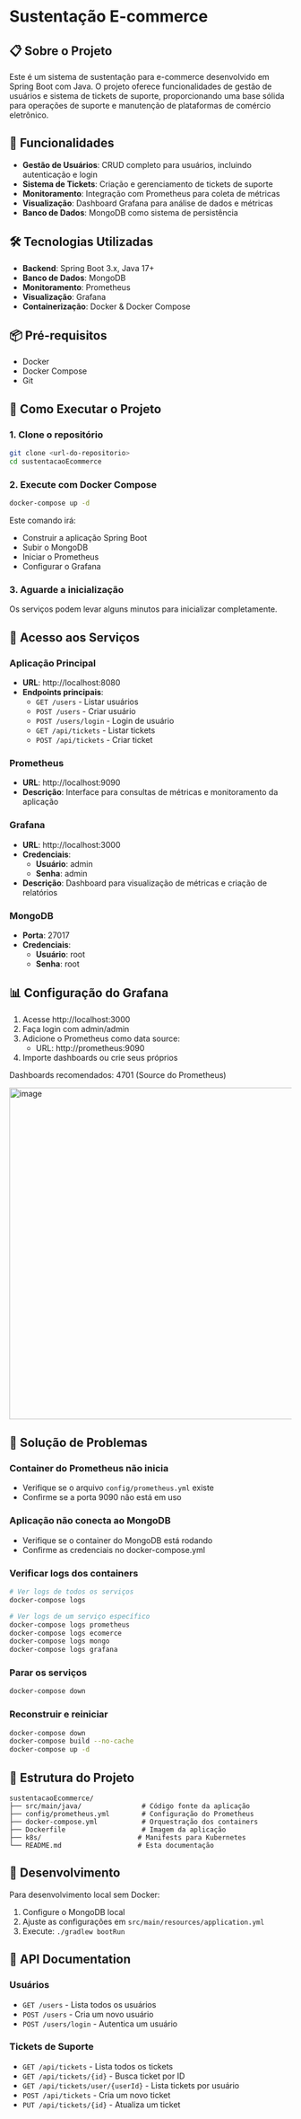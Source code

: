 # Sustentação E-commerce

## 📋 Sobre o Projeto

Este é um sistema de sustentação para e-commerce desenvolvido em Spring Boot com Java. O projeto oferece funcionalidades de gestão de usuários e sistema de tickets de suporte, proporcionando uma base sólida para operações de suporte e manutenção de plataformas de comércio eletrônico.

## 🚀 Funcionalidades

- **Gestão de Usuários**: CRUD completo para usuários, incluindo autenticação e login
- **Sistema de Tickets**: Criação e gerenciamento de tickets de suporte
- **Monitoramento**: Integração com Prometheus para coleta de métricas
- **Visualização**: Dashboard Grafana para análise de dados e métricas
- **Banco de Dados**: MongoDB como sistema de persistência

## 🛠️ Tecnologias Utilizadas

- **Backend**: Spring Boot 3.x, Java 17+
- **Banco de Dados**: MongoDB
- **Monitoramento**: Prometheus
- **Visualização**: Grafana
- **Containerização**: Docker & Docker Compose

## 📦 Pré-requisitos

- Docker
- Docker Compose
- Git

## 🚀 Como Executar o Projeto

### 1. Clone o repositório
```bash
git clone <url-do-repositorio>
cd sustentacaoEcommerce
```

### 2. Execute com Docker Compose
```bash
docker-compose up -d
```

Este comando irá:
- Construir a aplicação Spring Boot
- Subir o MongoDB
- Iniciar o Prometheus
- Configurar o Grafana

### 3. Aguarde a inicialização
Os serviços podem levar alguns minutos para inicializar completamente.

## 🔗 Acesso aos Serviços

### Aplicação Principal
- **URL**: http://localhost:8080
- **Endpoints principais**:
  - `GET /users` - Listar usuários
  - `POST /users` - Criar usuário
  - `POST /users/login` - Login de usuário
  - `GET /api/tickets` - Listar tickets
  - `POST /api/tickets` - Criar ticket

### Prometheus
- **URL**: http://localhost:9090
- **Descrição**: Interface para consultas de métricas e monitoramento da aplicação

### Grafana
- **URL**: http://localhost:3000
- **Credenciais**:
  - **Usuário**: admin
  - **Senha**: admin
- **Descrição**: Dashboard para visualização de métricas e criação de relatórios

### MongoDB
- **Porta**: 27017
- **Credenciais**:
  - **Usuário**: root
  - **Senha**: root

## 📊 Configuração do Grafana

1. Acesse http://localhost:3000
2. Faça login com admin/admin
3. Adicione o Prometheus como data source:
   - URL: http://prometheus:9090
4. Importe dashboards ou crie seus próprios

Dashboards recomendados: 4701 (Source do Prometheus)

<img width="1237" height="591" alt="image" src="https://github.com/user-attachments/assets/7044a2dd-cb6a-47f7-9e41-731678a38e91" />


## 🐛 Solução de Problemas

### Container do Prometheus não inicia
- Verifique se o arquivo `config/prometheus.yml` existe
- Confirme se a porta 9090 não está em uso

### Aplicação não conecta ao MongoDB
- Verifique se o container do MongoDB está rodando
- Confirme as credenciais no docker-compose.yml

### Verificar logs dos containers
```bash
# Ver logs de todos os serviços
docker-compose logs

# Ver logs de um serviço específico
docker-compose logs prometheus
docker-compose logs ecomerce
docker-compose logs mongo
docker-compose logs grafana
```

### Parar os serviços
```bash
docker-compose down
```

### Reconstruir e reiniciar
```bash
docker-compose down
docker-compose build --no-cache
docker-compose up -d
```

## 📁 Estrutura do Projeto

```
sustentacaoEcommerce/
├── src/main/java/               # Código fonte da aplicação
├── config/prometheus.yml        # Configuração do Prometheus
├── docker-compose.yml           # Orquestração dos containers
├── Dockerfile                   # Imagem da aplicação
├── k8s/                        # Manifests para Kubernetes
└── README.md                   # Esta documentação
```

## 🔧 Desenvolvimento

Para desenvolvimento local sem Docker:

1. Configure o MongoDB local
2. Ajuste as configurações em `src/main/resources/application.yml`
3. Execute: `./gradlew bootRun`

## 📝 API Documentation

### Usuários
- `GET /users` - Lista todos os usuários
- `POST /users` - Cria um novo usuário
- `POST /users/login` - Autentica um usuário

### Tickets de Suporte
- `GET /api/tickets` - Lista todos os tickets
- `GET /api/tickets/{id}` - Busca ticket por ID
- `GET /api/tickets/user/{userId}` - Lista tickets por usuário
- `POST /api/tickets` - Cria um novo ticket
- `PUT /api/tickets/{id}` - Atualiza um ticket
